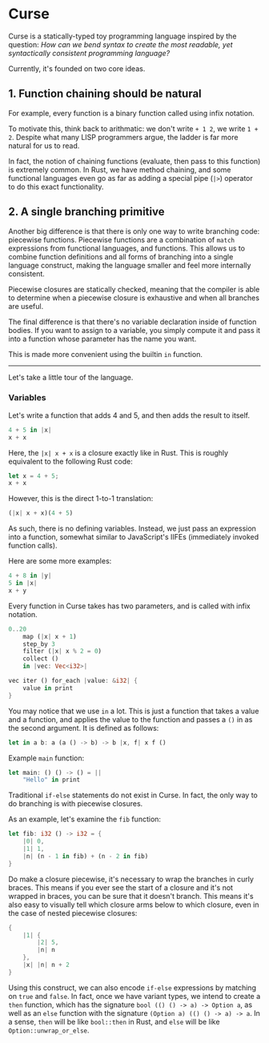 # Curse

Curse is a statically-typed toy programming language inspired by the question: _How can we bend syntax to create the most readable, yet syntactically consistent programming language?_

Currently, it's founded on two core ideas.

## 1. Function chaining should be natural

For example, every function is a binary function called using infix notation.

To motivate this, think back to arithmatic: we don't write `+ 1 2`, we write `1 + 2`.
Despite what many LISP programmers argue, the ladder is far more natural for us to read.

In fact, the notion of chaining functions (evaluate, then pass to this function) is extremely common.
In Rust, we have method chaining, and some functional languages even go as far as adding a special pipe (`|>`) operator to do this exact functionality.

## 2. A single branching primitive

Another big difference is that there is only one way to write branching code: piecewise functions.
Piecewise functions are a combination of `match` expressions from functional languages, and functions.
This allows us to combine function definitions and all forms of branching into a single language construct, making the language smaller and feel more internally consistent.

Piecewise closures are statically checked, meaning that the compiler is able to determine when a piecewise closure is exhaustive and when all branches are useful.

The final difference is that there's no variable declaration inside of function bodies.
If you want to assign to a variable, you simply compute it and pass it into a function whose parameter has the name you want.

This is made more convenient using the builtin `in` function.

___

Let's take a little tour of the language.

### Variables

Let's write a function that adds 4 and 5, and then adds the result to itself.

```rust
4 + 5 in |x|
x + x
```

Here, the `|x| x + x` is a closure exactly like in Rust.
This is roughly equivalent to the following Rust code:

```rust
let x = 4 + 5;
x + x
```

However, this is the direct 1-to-1 translation:

```rust
(|x| x + x)(4 + 5)
```

As such, there is no defining variables.
Instead, we just pass an expression into a function, somewhat similar to JavaScript's IIFEs (immediately invoked function calls).

Here are some more examples:
```rust
4 + 8 in |y|
5 in |x|
x + y
```

Every function in Curse takes has two parameters, and is called with infix notation.
```rust
0..20
    map (|x| x + 1)
    step_by 3
    filter (|x| x % 2 = 0)
    collect ()
    in |vec: Vec<i32>|

vec iter () for_each |value: &i32| {
    value in print
}
```

You may notice that we use `in` a lot.
This is just a function that takes a value and a function, and applies the value to the function and passes a `()` in as the second argument.
It is defined as follows:
```rust
let in a b: a (a () -> b) -> b |x, f| x f ()
```

Example `main` function:
```rust
let main: () () -> () = ||
    "Hello" in print
```


Traditional `if-else` statements do not exist in Curse.
In fact, the only way to do branching is with piecewise closures.

As an example, let's examine the `fib` function:
```rust
let fib: i32 () -> i32 = {
    |0| 0,
    |1| 1,
    |n| (n - 1 in fib) + (n - 2 in fib)
}
```

Do make a closure piecewise, it's necessary to wrap the branches in curly braces.
This means if you ever see the start of a closure and it's not wrapped in braces, you can be sure that it doesn't branch.
This means it's also easy to visually tell which closure arms below to which closure, even in the case of nested piecewise closures:

```rust
{
    |1| {
        |2| 5,
        |n| n
    },
    |x| |n| n + 2
}
```

Using this construct, we can also encode `if-else` expressions by matching on `true` and `false`.
In fact, once we have variant types, we intend to create a `then` function, which has the signature `bool (() () -> a) -> Option a`, as well as an `else` function with the signature `(Option a) (() () -> a) -> a`.
In a sense, `then` will be like `bool::then` in Rust, and `else` will be like `Option::unwrap_or_else`.

